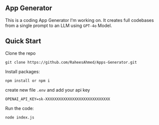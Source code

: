 ## App Generator

This is a coding App Generator I'm working on. It creates full codebases from a single prompt to an LLM using `GPT-4o` Model.

## Quick Start

Clone the repo

```
git clone https://github.com/RaheesAhmed/Apps-Generator.git
```

Install packages:

```
npm install or npm i
```

create new file `.env` and add your api key

```
OPENAI_API_KEY=sk-XXXXXXXXXXXXXXXXXXXXXXXXXXXXX

```

Run the code:

```
node index.js
```
